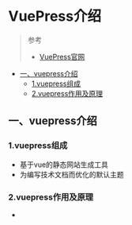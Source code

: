 # VuePress介绍

>参考
> * [VuePress官网](https://vuepress.vuejs.org/guide/#how-it-works)

 * [一、vuepress介绍]()
    * [1.vuepress组成]()
    * [2.vuepress作用及原理]()

## 一、vuepress介绍
  ### 1.vuepress组成
  * 基于vue的静态网站生成工具
  * 为编写技术文档而优化的默认主题
  ### 2.vuepress作用及原理
  * 